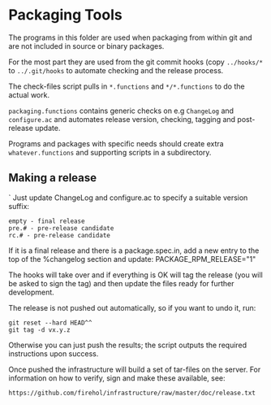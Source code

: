 Packaging Tools
===============

The programs in this folder are used when packaging from within git
and are not included in source or binary packages.

For the most part they are used from the git commit hooks (copy
`../hooks/*` to `../.git/hooks` to automate checking and the release
process.

The check-files script pulls in `*.functions` and `*/*.functions` to
do the actual work.

`packaging.functions` contains generic checks on e.g `ChangeLog`
and `configure.ac` and automates release version, checking, tagging
and post-release update.

Programs and packages with specific needs should create extra
`whatever.functions` and supporting scripts in a subdirectory.


Making a release
----------------
`
Just update ChangeLog and configure.ac to specify a suitable version
suffix:

    empty - final release
    pre.# - pre-release candidate
    rc.# - pre-release candidate

If it is a final release and there is a package.spec.in, add a new
entry to the top of the %changelog section and update:
    PACKAGE_RPM_RELEASE="1"

The hooks will take over and if everything is OK will tag the release
(you will be asked to sign the tag) and then update the files ready
for further development.

The release is not pushed out automatically, so if you want to undo
it, run:

~~~~
git reset --hard HEAD^^
git tag -d vx.y.z
~~~~

Otherwise you can just push the results; the script outputs the required
instructions upon success.

Once pushed the infrastructure will build a set of tar-files on the server.
For information on how to verify, sign and make these available, see:

    https://github.com/firehol/infrastructure/raw/master/doc/release.txt

